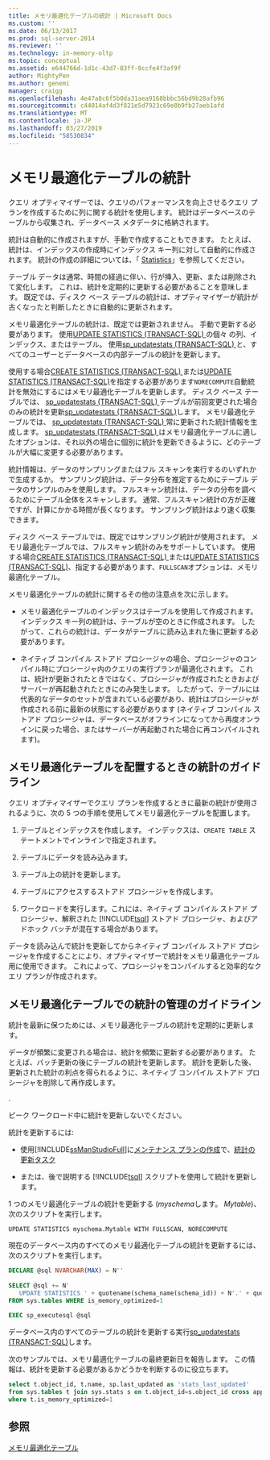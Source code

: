 ```yaml
---
title: メモリ最適化テーブルの統計 | Microsoft Docs
ms.custom: ''
ms.date: 06/13/2017
ms.prod: sql-server-2014
ms.reviewer: ''
ms.technology: in-memory-oltp
ms.topic: conceptual
ms.assetid: e644766d-1d1c-43d7-83ff-8ccfe4f3af9f
author: MightyPen
ms.author: genemi
manager: craigg
ms.openlocfilehash: 4e47a8c6f5b0da31aea9168bbbc56bd9b28afb96
ms.sourcegitcommit: c44014af4d3f821e5d7923c69e8b9fb27aeb1afd
ms.translationtype: MT
ms.contentlocale: ja-JP
ms.lasthandoff: 03/27/2019
ms.locfileid: "58530834"
---
```

# <a name="statistics-for-memory-optimized-tables"></a>メモリ最適化テーブルの統計
  クエリ オプティマイザーでは、クエリのパフォーマンスを向上させるクエリ プランを作成するために列に関する統計を使用します。 統計はデータベースのテーブルから収集され、データベース メタデータに格納されます。  
  
 統計は自動的に作成されますが、手動で作成することもできます。 たとえば、統計は、インデックスの作成時にインデックス キー列に対して自動的に作成されます。 統計の作成の詳細については、「 [Statistics](../statistics/statistics.md)」を参照してください。  
  
 テーブル データは通常、時間の経過に伴い、行が挿入、更新、または削除されて変化します。 これは、統計を定期的に更新する必要があることを意味します。 既定では、ディスク ベース テーブルの統計は、オプティマイザーが統計が古くなったと判断したときに自動的に更新されます。  
  
 メモリ最適化テーブルの統計は、既定では更新されません。 手動で更新する必要があります。 使用[UPDATE STATISTICS &#40;TRANSACT-SQL&#41; ](/sql/t-sql/statements/update-statistics-transact-sql)の個々 の列、インデックス、またはテーブル。 使用[sp_updatestats &#40;TRANSACT-SQL&#41; ](/sql/relational-databases/system-stored-procedures/sp-updatestats-transact-sql)と、すべてのユーザーとデータベースの内部テーブルの統計を更新します。  
  
 使用する場合[CREATE STATISTICS &#40;TRANSACT-SQL&#41; ](/sql/t-sql/statements/create-statistics-transact-sql)または[UPDATE STATISTICS &#40;TRANSACT-SQL&#41;](/sql/t-sql/statements/update-statistics-transact-sql)を指定する必要があります`NORECOMPUTE`自動統計を無効にするにはメモリ最適化テーブルを更新します。 ディスク ベース テーブルでは、 [sp_updatestats &#40;TRANSACT-SQL&#41; ](/sql/relational-databases/system-stored-procedures/sp-updatestats-transact-sql)テーブルが前回変更された場合のみの統計を更新[sp_updatestats &#40;TRANSACT-SQL&#41;](/sql/relational-databases/system-stored-procedures/sp-updatestats-transact-sql)します。 メモリ最適化テーブルでは、 [sp_updatestats &#40;TRANSACT-SQL&#41; ](/sql/relational-databases/system-stored-procedures/sp-updatestats-transact-sql)常に更新された統計情報を生成します。 [sp_updatestats &#40;TRANSACT-SQL&#41; ](/sql/relational-databases/system-stored-procedures/sp-updatestats-transact-sql)はメモリ最適化テーブルに適したオプションは、それ以外の場合に個別に統計を更新できるように、どのテーブルが大幅に変更する必要があります。  
  
 統計情報は、データのサンプリングまたはフル スキャンを実行するのいずれかで生成するか。 サンプリング統計は、データ分布を推定するためにテーブル データのサンプルのみを使用します。 フルスキャン統計は、データの分布を調べるためにテーブル全体をスキャンします。 通常、フルスキャン統計の方が正確ですが、計算にかかる時間が長くなります。 サンプリング統計はより速く収集できます。  
  
 ディスク ベース テーブルでは、既定ではサンプリング統計が使用されます。 メモリ最適化テーブルでは、フルスキャン統計のみをサポートしています。 使用する場合[CREATE STATISTICS &#40;TRANSACT-SQL&#41; ](/sql/t-sql/statements/create-statistics-transact-sql)または[UPDATE STATISTICS &#40;TRANSACT-SQL&#41;](/sql/t-sql/statements/update-statistics-transact-sql)、指定する必要があります、`FULLSCAN`オプションは、メモリ最適化テーブル。  
  
 メモリ最適化テーブルの統計に関するその他の注意点を次に示します。  
  
-   メモリ最適化テーブルのインデックスはテーブルを使用して作成されます。 インデックス キー列の統計は、テーブルが空のときに作成されます。 したがって、これらの統計は、データがテーブルに読み込まれた後に更新する必要があります。  
  
-   ネイティブ コンパイル ストアド プロシージャの場合、プロシージャのコンパイル時にプロシージャ内のクエリの実行プランが最適化されます。 これは、統計が更新されたときではなく、プロシージャが作成されたときおよびサーバーが再起動されたときにのみ発生します。 したがって、テーブルには代表的なデータのセットが含まれている必要があり、統計はプロシージャが作成される前に最新の状態にする必要があります  (ネイティブ コンパイル ストアド プロシージャは、データベースがオフラインになってから再度オンラインに戻った場合、またはサーバーが再起動された場合に再コンパイルされます)。  
  
## <a name="guidelines-for-statistics-when-deploying-memory-optimized-tables"></a>メモリ最適化テーブルを配置するときの統計のガイドライン  
 クエリ オプティマイザーでクエリ プランを作成するときに最新の統計が使用されるように、次の 5 つの手順を使用してメモリ最適化テーブルを配置します。  
  
1.  テーブルとインデックスを作成します。 インデックスは、`CREATE TABLE` ステートメントでインラインで指定されます。  
  
2.  テーブルにデータを読み込みます。  
  
3.  テーブル上の統計を更新します。  
  
4.  テーブルにアクセスするストアド プロシージャを作成します。  
  
5.  ワークロードを実行します。これには、ネイティブ コンパイル ストアド プロシージャ、解釈された [!INCLUDE[tsql](../../../includes/tsql-md.md)] ストアド プロシージャ、およびアドホック バッチが混在する場合があります。  
  
 データを読み込んで統計を更新してからネイティブ コンパイル ストアド プロシージャを作成することにより、オプティマイザーで統計をメモリ最適化テーブル用に使用できます。 これによって、プロシージャをコンパイルすると効率的なクエリ プランが作成されます。  
  
## <a name="guidelines-for-maintaining-statistics-on-memory-optimized-tables"></a>メモリ最適化テーブルでの統計の管理のガイドライン  
 統計を最新に保つためには、メモリ最適化テーブルの統計を定期的に更新します。  
  
 データが頻繁に変更される場合は、統計を頻繁に更新する必要があります。 たとえば、バッチ更新の後にテーブルの統計を更新します。 統計を更新した後、更新された統計の利点を得られるように、ネイティブ コンパイル ストアド プロシージャを削除して再作成します。  
  
 .  
  
 ピーク ワークロード中に統計を更新しないでください。  
  
 統計を更新するには:  
  
-   使用[!INCLUDE[ssManStudioFull](../../includes/ssmanstudiofull-md.md)]に[メンテナンス プランの作成](../maintenance-plans/create-a-maintenance-plan.md)で、[統計の更新タスク](../maintenance-plans/update-statistics-task-maintenance-plan.md)  
  
-   または、後で説明する [!INCLUDE[tsql](../../../includes/tsql-md.md)] スクリプトを使用して統計を更新します。  
  
 1 つのメモリ最適化テーブルの統計を更新する (*myschema*します。 *Mytable*)、次のスクリプトを実行します。  
  
```  
UPDATE STATISTICS myschema.Mytable WITH FULLSCAN, NORECOMPUTE  
```  
  
 現在のデータベース内のすべてのメモリ最適化テーブルの統計を更新するには、次のスクリプトを実行します。  
  
```sql  
DECLARE @sql NVARCHAR(MAX) = N''  
  
SELECT @sql += N'  
   UPDATE STATISTICS ' + quotename(schema_name(schema_id)) + N'.' + quotename(name) + N' WITH FULLSCAN, NORECOMPUTE'  
FROM sys.tables WHERE is_memory_optimized=1  
  
EXEC sp_executesql @sql  
```  
  
 データベース内のすべてのテーブルの統計を更新する実行[sp_updatestats &#40;TRANSACT-SQL&#41;](/sql/relational-databases/system-stored-procedures/sp-updatestats-transact-sql)します。  
  
 次のサンプルでは、メモリ最適化テーブルの最終更新日を報告します。 この情報は、統計を更新する必要があるかどうかを判断するのに役立ちます。  
  
```sql  
select t.object_id, t.name, sp.last_updated as 'stats_last_updated'  
from sys.tables t join sys.stats s on t.object_id=s.object_id cross apply sys.dm_db_stats_properties(t.object_id, s.stats_id) sp  
where t.is_memory_optimized=1  
```  
  
## <a name="see-also"></a>参照  
 [メモリ最適化テーブル](memory-optimized-tables.md)  
  
  
